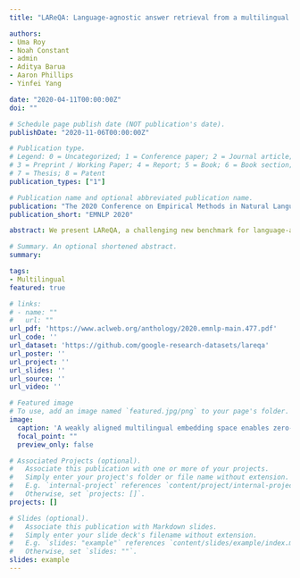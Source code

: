 ```yaml
---
title: "LAReQA: Language-agnostic answer retrieval from a multilingual pool"

authors:
- Uma Roy
- Noah Constant
- admin
- Aditya Barua
- Aaron Phillips
- Yinfei Yang

date: "2020-04-11T00:00:00Z"
doi: ""

# Schedule page publish date (NOT publication's date).
publishDate: "2020-11-06T00:00:00Z"

# Publication type.
# Legend: 0 = Uncategorized; 1 = Conference paper; 2 = Journal article;
# 3 = Preprint / Working Paper; 4 = Report; 5 = Book; 6 = Book section;
# 7 = Thesis; 8 = Patent
publication_types: ["1"]

# Publication name and optional abbreviated publication name.
publication: "The 2020 Conference on Empirical Methods in Natural Language Processing"
publication_short: "EMNLP 2020"

abstract: We present LAReQA, a challenging new benchmark for language-agnostic answer retrieval from a multilingual candidate pool. Unlike previous cross-lingual tasks, LAReQA tests for “strong” cross-lingual alignment, requiring semantically related cross-language pairs to be closer in representation space than unrelated same-language pairs. This level of alignment is important for the practical task of cross-lingual information retrieval. Building on multilingual BERT (mBERT), we study different strategies for achieving strong alignment. We find that augmenting training data via machine translation is effective, and improves significantly over using mBERT outof-the-box. Interestingly, model performance on zero-shot variants of our task that only target “weak” alignment is not predictive of performance on LAReQA. This finding underscores our claim that language-agnostic retrieval is a substantively new kind of crosslingual evaluation, and suggests that measuring both weak and strong alignment will be important for improving cross-lingual systems going forward. We release our dataset and evaluation code at https://github.com/ google-research-datasets/lareqa

# Summary. An optional shortened abstract.
summary:

tags:
- Multilingual
featured: true

# links:
# - name: ""
#   url: ""
url_pdf: 'https://www.aclweb.org/anthology/2020.emnlp-main.477.pdf'
url_code: ''
url_dataset: 'https://github.com/google-research-datasets/lareqa'
url_poster: ''
url_project: ''
url_slides: ''
url_source: ''
url_video: ''

# Featured image
# To use, add an image named `featured.jpg/png` to your page's folder. 
image:
  caption: 'A weakly aligned multilingual embedding space enables zero-shot transfer between languages, but incorrect answers in the same language are preferred over correct answers in a different language. A strongly aligned embedding space “factors out” language, so the most semantically relevant pairs are always the closest, regardless of language.'
  focal_point: ""
  preview_only: false

# Associated Projects (optional).
#   Associate this publication with one or more of your projects.
#   Simply enter your project's folder or file name without extension.
#   E.g. `internal-project` references `content/project/internal-project/index.md`.
#   Otherwise, set `projects: []`.
projects: []

# Slides (optional).
#   Associate this publication with Markdown slides.
#   Simply enter your slide deck's filename without extension.
#   E.g. `slides: "example"` references `content/slides/example/index.md`.
#   Otherwise, set `slides: ""`.
slides: example
---
```

